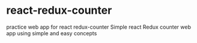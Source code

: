 # react-redux-counter
practice web app for react redux-counter
Simple react Redux counter web app using simple and easy concepts
